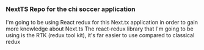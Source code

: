 ### NextTS Repo for the chi soccer application

I'm going to be using React redux for this Next.tx application in order to gain more knowledge about Next.ts
The react-redux library that I'm going to be using is the RTK (redux tool kit), it's far easier to use compared to classical redux